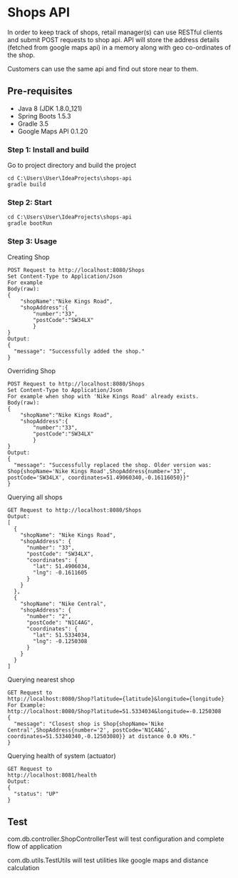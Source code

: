 # Shops API

In order to keep track of shops, retail manager(s) can use RESTful clients and submit POST requests to shop api. API will store the address details (fetched from google maps api) in a memory along with geo co-ordinates of the shop.

Customers can use the same api and find out store near to them.

## Pre-requisites
- Java 8 (JDK 1.8.0_121)
- Spring Boots 1.5.3
- Gradle 3.5
- Google Maps API 0.1.20

### Step 1: Install and build
Go to project directory and build the project
```
cd C:\Users\User\IdeaProjects\shops-api
gradle build
```

### Step 2: Start

```
cd C:\Users\User\IdeaProjects\shops-api
gradle bootRun
```

### Step 3: Usage
Creating Shop
```
POST Request to http://localhost:8080/Shops
Set Content-Type to Application/Json
For example
Body(raw):
{
	"shopName":"Nike Kings Road",
	"shopAddress":{
		"number":"33",
		"postCode":"SW34LX"
		}
}
Output:
{
  "message": "Successfully added the shop."
}
```

Overriding Shop
```
POST Request to http://localhost:8080/Shops
Set Content-Type to Application/Json
For example when shop with 'Nike Kings Road' already exists.
Body(raw):
{
	"shopName":"Nike Kings Road",
	"shopAddress":{
		"number":"33",
		"postCode":"SW34LX"
		}
}
Output:
{
  "message": "Successfully replaced the shop. Older version was: Shop{shopName='Nike Kings Road',ShopAddress{number='33', postCode='SW34LX', coordinates=51.49060340,-0.16116050}}"
}
```



Querying all shops
```
GET Request to http://localhost:8080/Shops
Output:
[
  {
    "shopName": "Nike Kings Road",
    "shopAddress": {
      "number": "33",
      "postCode": "SW34LX",
      "coordinates": {
        "lat": 51.4906034,
        "lng": -0.1611605
      }
    }
  },
  {
    "shopName": "Nike Central",
    "shopAddress": {
      "number": "2",
      "postCode": "N1C4AG",
      "coordinates": {
        "lat": 51.5334034,
        "lng": -0.1250308
      }
    }
  }
]
```

Querying nearest shop
```
GET Request to 
http://localhost:8080/Shop?latitude={latitude}&longitude={longitude}
For Example:
http://localhost:8080/Shop?latitude=51.5334034&longitude=-0.1250308
{
  "message": "Closest shop is Shop{shopName='Nike Central',ShopAddress{number='2', postCode='N1C4AG', coordinates=51.53340340,-0.12503080}} at distance 0.0 KMs."
}
```

Querying health of system (actuator)
```
GET Request to 
http://localhost:8081/health
Output:
{
  "status": "UP"
}
```

## Test
com.db.controller.ShopControllerTest will test configuration and complete flow of application

com.db.utils.TestUtils will test utilities like google maps and distance calculation
